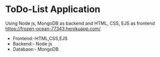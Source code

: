 # ToDo-List Application
Using Node js, MongoDB as backend and HTML, CSS, EJS as frontend<br>
https://frozen-ocean-77343.herokuapp.com/  
<ul>
<li>Frontend:-HTML,CSS,EJS</li>
<li>Backend:- Node js</li>
<li>Database:- MongoDB</li>
</ul>
